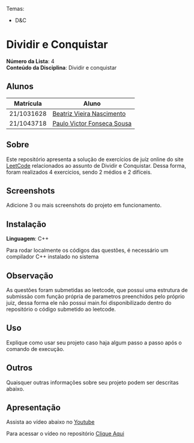 

Temas:
 - D&C
 

# Dividir e Conquistar

**Número da Lista**: 4<br>
**Conteúdo da Disciplina**: Dividir e conquistar<br>

## Alunos
|Matrícula | Aluno |
| -- | -- |
| 21/1031628 |  [Beatriz Vieira Nascimento](https://github.com/Beatrizvn)     |
| 21/1043718 | [Paulo Victor Fonseca Sousa](https://github.com/PauloVictorFS)  |

## Sobre 
Este repositório apresenta a solução de exercícios de juíz online do site [LeetCode](https://leetcode.com/) relacionados ao assunto de Dividir e Conquistar. Dessa forma, foram realizados 4 exercicios, sendo 2 médios e 2 difíceis.


## Screenshots
Adicione 3 ou mais screenshots do projeto em funcionamento.

## Instalação 
**Linguagem**: C++<br>

Para rodar localmente os códigos das questões, é necessário um compilador C++ instalado no sistema

## Observação
As questões foram submetidas ao leetcode, que possui uma estrutura de submissão com função própria de parametros preenchidos pelo próprio juiz, dessa forma ele não possui main.foi disponibilizado dentro do repositório o código submetido ao leetcode.


## Uso 
Explique como usar seu projeto caso haja algum passo a passo após o comando de execução.

## Outros 
Quaisquer outras informações sobre seu projeto podem ser descritas abaixo.


## Apresentação
 
 Assista ao vídeo abaixo no [Youtube]()
 

Para acessar o vídeo no repositório   [Clique Aqui]()





